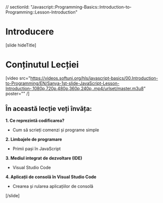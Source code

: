 // sectionId: "Javascript::Programming-Basics::Introduction-to-Programming::Lesson-Introduction"

# Introducere

[slide hideTitle]

# Conținutul Lecției

[video src="https://videos.softuni.org/hls/javascript-basics/00.Introduction-to-Programming/EN/Sanya-1st-slide-JavaScript-Lesson-Introduction-,1080p,720p,480p,360p,240p,.mp4/urlset/master.m3u8" poster="" /]

## În această lecție veți învăța:

**1. Ce reprezintă codificarea?**
- Cum să scrieți comenzi și programe simple 

**2. Limbajele de programare**
- Primii pași în JavaScript

**3. Mediul integrat de dezvoltare (IDE)**
- Visual Studio Code

**4. Aplicații de consolă în Visual Studio Code**
- Crearea și rularea aplicațiilor de consolă

[/slide]
